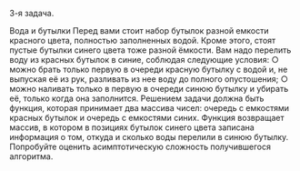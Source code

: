 3-я задача.

Вода и бутылки
Перед вами стоит набор бутылок разной емкости красного цвета, полностью заполненных водой. Кроме этого, стоят пустые бутылки синего цвета тоже разной ёмкости. Вам надо перелить воду из красных бутылок в синие, соблюдая следующие условия:
○ можно брать только первую в очереди красную бутылку с водой и, не выпуская её из рук, разливать из нее воду до полного опустошения;
○ можно наливать только в первую в очереди синюю бутылку и убирать её, только когда она заполнится.
Решением задачи должна быть функция, которая принимает два массива чисел: очередь с емкостями красных бутылок и очередь с емкостями синих. Функция возвращает массив, в котором в позициях бутылок синего цвета записана информация о том, откуда и сколько воды перелили в синюю бутылку.
Попробуйте оценить асимптотическую сложность получившегося алгоритма.
